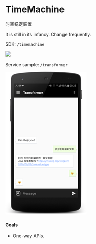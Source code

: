 # TimeMachine
时空稳定装置

It is still in its infancy. Change frequently.

SDK:
`/timemachine`

![](http://ww4.sinaimg.cn/large/86e2ff85gw1f4v7bs90wgj215w0s0te3.jpg)

Service sample:
`/transformer`

<img src="transformer/screenshot.png" width=256 height=449/>

#### Goals
- One-way APIs.



